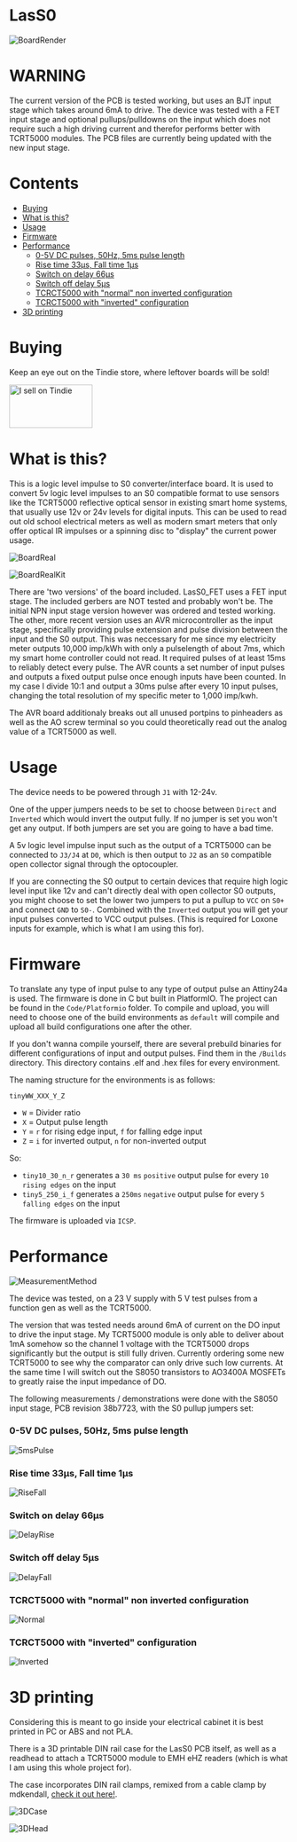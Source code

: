 # LasS0 <!-- omit in toc -->

![BoardRender](img/Nice.png)

# WARNING <!-- omit in toc -->

The current version of the PCB is tested working, but uses an BJT input stage which takes around 6mA to drive. The device was tested with a FET input stage and optional pullups/pulldowns on the input which does not require such a high driving current and therefor performs better with TCRT5000 modules. The PCB files are currently being updated with the new input stage.

# Contents <!-- omit in toc -->

- [Buying](#buying)
- [What is this?](#what-is-this)
- [Usage](#usage)
- [Firmware](#firmware)
- [Performance](#performance)
    - [0-5V DC pulses, 50Hz, 5ms pulse length](#0-5v-dc-pulses-50hz-5ms-pulse-length)
    - [Rise time 33µs, Fall time 1µs](#rise-time-33µs-fall-time-1µs)
    - [Switch on delay 66µs](#switch-on-delay-66µs)
    - [Switch off delay 5µs](#switch-off-delay-5µs)
    - [TCRCT5000 with "normal" non inverted configuration](#tcrct5000-with-normal-non-inverted-configuration)
    - [TCRCT5000 with "inverted" configuration](#tcrct5000-with-inverted-configuration)
- [3D printing](#3d-printing)

# Buying

Keep an eye out on the Tindie store, where leftover boards will be sold!

<a href="https://www.tindie.com/stores/binary-6/?ref=offsite_badges&utm_source=sellers_Chrismettal&utm_medium=badges&utm_campaign=badge_medium"><img src="https://d2ss6ovg47m0r5.cloudfront.net/badges/tindie-mediums.png" alt="I sell on Tindie" width="150" height="78"></a>

# What is this?

This is a logic level impulse to S0 converter/interface board. It is used to convert 5v logic level impulses to an S0 compatible format to use sensors like the TCRT5000 reflective optical sensor in existing smart home systems, that usually use 12v or 24v levels for digital inputs. This can be used to read out old school electrical meters as well as modern smart meters that only offer optical IR impulses or a spinning disc to "display" the current power usage.

![BoardReal](img/Board.jpg)

![BoardRealKit](img/BoardKit.jpg)

There are 'two versions' of the board included. LasS0_FET uses a FET input stage. The included gerbers are NOT tested and probably won't be. The initial NPN input stage version however was ordered and tested working.
The other, more recent version uses an AVR microcontroller as the input stage, specifically providing pulse extension and pulse division between the input and the S0 output. This was neccessary for me since my electricity meter outputs 10,000 imp/kWh with only a pulselength of about 7ms, which my smart home controller could not read. It required pulses of at least 15ms to reliably detect every pulse. The AVR counts a set number of input pulses and outputs a fixed output pulse once enough inputs have been counted. In my case I divide 10:1 and output a 30ms pulse after every 10 input pulses, changing the total resolution of my specific meter to 1,000 imp/kwh.

The AVR board additionaly breaks out all unused portpins to pinheaders as well as the AO screw terminal so you could theoretically read out the analog value of a TCRT5000 as well.

# Usage

The device needs to be powered through `J1` with 12-24v.

One of the upper jumpers needs to be set to choose between `Direct` and `Inverted` which would invert the output fully. If no jumper is set you won't get any output. If both jumpers are set you are going to have a bad time.

A 5v logic level impulse input such as the output of a TCRT5000 can be connected to `J3/J4` at `D0`, which is then output to `J2` as an `S0` compatible open collector signal through the optocoupler.

If you are connecting the S0 output to certain devices that require high logic level input like 12v and can't directly deal with open collector S0 outputs, you might choose to set the lower two jumpers to put a pullup to `VCC` on `S0+` and connect `GND` to `S0-`. Combined with the `Inverted` output you will get your input pulses converted to VCC output pulses. (This is required for Loxone inputs for example, which is what I am using this for).

# Firmware

To translate any type of input pulse to any type of output pulse an Attiny24a is used. The firmware is done in C but built in PlatformIO. The project can be found in the `Code/Platformio` folder. To compile and upload, you will need to choose one of the build environments as `default` will compile and upload all build configurations one after the other.

If you don't wanna compile yourself, there are several prebuild binaries for different configurations of input and output pulses. Find them in the `/Builds` directory.
This directory contains  .elf and .hex files for every environment.

The naming structure for the environments is as follows:

`tinyWW_XXX_Y_Z`

- `W` = Divider ratio
- `X` = Output pulse length
- `Y` = `r` for rising edge input, `f` for falling edge input
- `Z` = `i` for inverted output, `n` for non-inverted output

So:
- `tiny10_30_n_r` generates a `30 ms` `positive` output pulse for every `10` `rising edges` on the input
- `tiny5_250_i_f` generates a `250ms` `negative` output pulse for every `5` `falling edges` on the input

The firmware is uploaded via `ICSP`.

# Performance

![MeasurementMethod](img/CRO.jpg)

The device was tested, on a 23 V supply with 5 V test pulses from a function gen as well as the TCRT5000.

The version that was tested needs around 6mA of current on the DO input to drive the input stage. My TCRT5000 module is only able to deliver about 1mA somehow so the channel 1 voltage with the TCRT5000 drops significantly but the output is still fully driven. Currently ordering some new TCRT5000 to see why the comparator can only drive such low currents. At the same time I will switch out the S8050 transistors to AO3400A MOSFETs to greatly raise the input impedance of DO. 

The following measurements / demonstrations were done with the S8050 input stage, PCB revision 38b7723, with the S0 pullup jumpers set:

### 0-5V DC pulses, 50Hz, 5ms pulse length

![5msPulse](img/5msPulse.png)

### Rise time 33µs, Fall time 1µs

![RiseFall](img/RiseFall.png)

### Switch on delay 66µs

![DelayRise](img/DelayRise.png)

### Switch off delay 5µs

![DelayFall](img/DelayFall.png)

### TCRCT5000 with "normal" non inverted configuration

![Normal](img/TCRT5000Normal.png)

### TCRCT5000 with "inverted" configuration

![Inverted](img/TCRT5000Inverted.png)

# 3D printing

Considering this is meant to go inside your electrical cabinet it is best printed in PC or ABS and not PLA.

There is a 3D printable DIN rail case for the LasS0 PCB itself, as well as a readhead to attach a TCRT5000 module to EMH eHZ readers (which is what I am using this whole project for).

The case incorporates DIN rail clamps, remixed from a cable clamp by mdkendall, [check it out here!](https://www.thingiverse.com/thing:2613804).

![3DCase](img/3D.png)

![3DHead](img/3Dhead.png)

